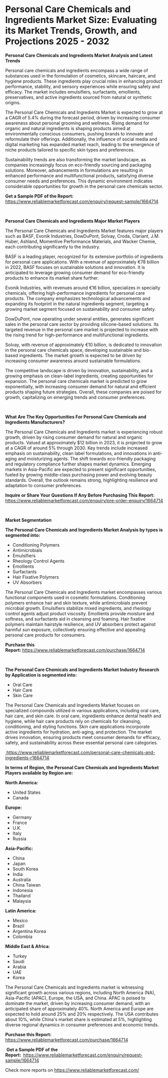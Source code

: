 <p><h1>Personal Care Chemicals and Ingredients Market Size: Evaluating its Market Trends, Growth, and Projections 2025 - 2032</h1></p><p><strong>Personal Care Chemicals and Ingredients Market Analysis and Latest Trends</strong></p>
<p><p>Personal care chemicals and ingredients encompass a wide range of substances used in the formulation of cosmetics, skincare, haircare, and hygiene products. These ingredients play crucial roles in enhancing product performance, stability, and sensory experiences while ensuring safety and efficacy. The market includes emulsifiers, surfactants, emollients, preservatives, and active ingredients sourced from natural or synthetic origins.</p><p>The Personal Care Chemicals and Ingredients Market is expected to grow at a CAGR of 5.4% during the forecast period, driven by increasing consumer awareness about personal grooming and wellness. Rising demand for organic and natural ingredients is shaping products aimed at environmentally conscious consumers, pushing brands to innovate and reformulate their offerings. Additionally, the influence of social media and digital marketing has expanded market reach, leading to the emergence of niche products tailored to specific skin types and preferences. </p><p>Sustainability trends are also transforming the market landscape, as companies increasingly focus on eco-friendly sourcing and packaging solutions. Moreover, advancements in formulations are resulting in enhanced performance and multifunctional products, satisfying diverse consumer needs and preferences. This dynamic environment indicates considerable opportunities for growth in the personal care chemicals sector.</p></p>
<p><strong>Get a Sample PDF of the Report:&nbsp;</strong> <a href="https://www.reliablemarketforecast.com/enquiry/request-sample/1664714?utm_campaign=2478&utm_medium=2&utm_source=Github&utm_content=ia&utm_term=23032025&utm_id=personal-care-chemicals-and-ingredients">https://www.reliablemarketforecast.com/enquiry/request-sample/1664714</a></p>
<p>&nbsp;</p>
<p><strong>Personal Care Chemicals and Ingredients Major Market Players</strong></p>
<p><p>The Personal Care Chemicals and Ingredients Market features major players such as BASF, Evonik Industries, DowDuPont, Solvay, Croda, Clariant, J.M. Huber, Ashland, Momentive Performance Materials, and Wacker Chemie, each contributing significantly to the industry.</p><p>BASF is a leading player, recognized for its extensive portfolio of ingredients for personal care applications. With a revenue of approximately €78 billion in 2022, BASF focuses on sustainable solutions and innovation. It is anticipated to leverage growing consumer demand for eco-friendly products to enhance its market share further.</p><p>Evonik Industries, with revenues around €16 billion, specializes in specialty chemicals, offering high-performance ingredients for personal care products. The company emphasizes technological advancements and expanding its footprint in the natural ingredients segment, targeting a growing market segment focused on sustainability and consumer safety.</p><p>DowDuPont, now operating under several entities, generates significant sales in the personal care sector by providing silicone-based solutions. Its targeted revenue in the personal care market is projected to increase with the rising trend for high-performance and multifunctional ingredients.</p><p>Solvay, with revenue of approximately €10 billion, is dedicated to innovation in the personal care chemicals space, developing sustainable and bio-based ingredients. The market growth is expected to be driven by increasing consumer awareness around sustainable formulations.</p><p>The competitive landscape is driven by innovation, sustainability, and a growing emphasis on clean-label ingredients, creating opportunities for expansion. The personal care chemicals market is predicted to grow exponentially, with increasing consumer demand for natural and efficient products shaping future strategies. Overall, these companies are poised for growth, capitalizing on emerging trends and consumer preferences.</p></p>
<p>&nbsp;</p>
<p><strong>What Are The Key Opportunities For Personal Care Chemicals and Ingredients Manufacturers?</strong></p>
<p><p>The Personal Care Chemicals and Ingredients market is experiencing robust growth, driven by rising consumer demand for natural and organic products. Valued at approximately $12 billion in 2023, it is projected to grow at a CAGR of around 5% through 2030. Key trends include increased emphasis on sustainability, clean label formulations, and innovations in anti-aging and moisturizing agents. The shift towards eco-friendly packaging and regulatory compliance further shapes market dynamics. Emerging markets in Asia-Pacific are expected to present significant opportunities, fueled by growing middle-class purchasing power and evolving beauty standards. Overall, the outlook remains strong, highlighting resilience and adaptation to consumer preferences.</p></p>
<p><strong>Inquire or Share Your Questions If Any Before Purchasing This Report:</strong> <a href="https://www.reliablemarketforecast.com/enquiry/pre-order-enquiry/1664714?utm_campaign=2478&utm_medium=2&utm_source=Github&utm_content=ia&utm_term=23032025&utm_id=personal-care-chemicals-and-ingredients">https://www.reliablemarketforecast.com/enquiry/pre-order-enquiry/1664714</a></p>
<p>&nbsp;</p>
<p><strong>Market Segmentation</strong></p>
<p><strong>The Personal Care Chemicals and Ingredients Market Analysis by types is segmented into:</strong></p>
<p><ul><li>Conditioning Polymers</li><li>Antimicrobials</li><li>Emulsifiers</li><li>Rheology Control Agents</li><li>Emollients</li><li>Surfactants</li><li>Hair Fixative Polymers</li><li>UV Absorbers</li></ul></p>
<p><p>The Personal Care Chemicals and Ingredients market encompasses various functional components used in cosmetic formulations. Conditioning polymers enhance hair and skin texture, while antimicrobials prevent microbial growth. Emulsifiers stabilize mixed ingredients, and rheology control agents adjust product viscosity. Emollients provide moisture and softness, and surfactants aid in cleansing and foaming. Hair fixative polymers maintain hairstyle resilience, and UV absorbers protect against harmful sun exposure, collectively ensuring effective and appealing personal care products for consumers.</p></p>
<p><strong>Purchase this Report:&nbsp;</strong><a href="https://www.reliablemarketforecast.com/purchase/1664714?utm_campaign=2478&utm_medium=2&utm_source=Github&utm_content=ia&utm_term=23032025&utm_id=personal-care-chemicals-and-ingredients">https://www.reliablemarketforecast.com/purchase/1664714</a></p>
<p>&nbsp;</p>
<p><strong>The Personal Care Chemicals and Ingredients Market Industry Research by Application is segmented into:</strong></p>
<p><ul><li>Oral Care</li><li>Hair Care</li><li>Skin Care</li></ul></p>
<p><p>The Personal Care Chemicals and Ingredients Market focuses on specialized compounds utilized in various applications, including oral care, hair care, and skin care. In oral care, ingredients enhance dental health and hygiene, while hair care products rely on chemicals for cleansing, conditioning, and styling functions. Skin care applications incorporate active ingredients for hydration, anti-aging, and protection. The market drives innovation, ensuring products meet consumer demands for efficacy, safety, and sustainability across these essential personal care categories.</p></p>
<p><a href="https://www.reliablemarketforecast.com/personal-care-chemicals-and-ingredients-r1664714?utm_campaign=2478&utm_medium=2&utm_source=Github&utm_content=ia&utm_term=23032025&utm_id=personal-care-chemicals-and-ingredients">&nbsp;https://www.reliablemarketforecast.com/personal-care-chemicals-and-ingredients-r1664714</a></p>
<p><strong>In terms of Region, the Personal Care Chemicals and Ingredients Market Players available by Region are:</strong></p>
<p>
    <p> <strong> North America: </strong>
        <ul>
            <li>United States</li>
            <li>Canada</li>
        </ul>
        </p> 
    <p> <strong> Europe: </strong>
        <ul>
            <li>Germany</li>
            <li>France</li>
            <li>U.K.</li>
            <li>Italy</li>
            <li>Russia</li>
        </ul>
        </p> 
    <p> <strong> Asia-Pacific: </strong>
        <ul>
            <li>China</li>
            <li>Japan</li>
            <li>South Korea</li>
            <li>India</li>
            <li>Australia</li>
            <li>China Taiwan</li>
            <li>Indonesia</li>
            <li>Thailand</li>
            <li>Malaysia</li>
        </ul>
        </p> 
    <p> <strong> Latin America: </strong>
        <ul>
            <li>Mexico</li>
            <li>Brazil</li>
            <li>Argentina Korea</li>
            <li>Colombia</li>
        </ul>
        </p> 
    <p> <strong> Middle East & Africa: </strong>
        <ul>
            <li>Turkey</li>
            <li>Saudi</li>
            <li>Arabia</li>
            <li>UAE</li>
            <li>Korea</li>
        </ul>
    </p>
    </p>
<p><p>The Personal Care Chemicals and Ingredients market is witnessing significant growth across various regions, including North America (NA), Asia-Pacific (APAC), Europe, the USA, and China. APAC is poised to dominate the market, driven by increasing consumer demand, with an anticipated share of approximately 40%. North America and Europe are expected to hold around 25% and 20% respectively. The USA contributes about 10%, while China's market share is estimated at 5%, highlighting diverse regional dynamics in consumer preferences and economic trends.</p></p>
<p><strong>Purchase this Report: </strong><a href="https://www.reliablemarketforecast.com/purchase/1664714?utm_campaign=2478&utm_medium=2&utm_source=Github&utm_content=ia&utm_term=23032025&utm_id=personal-care-chemicals-and-ingredients">https://www.reliablemarketforecast.com/purchase/1664714</a></p>
<p>&nbsp;<strong>Get a Sample PDF of the Report:&nbsp;&nbsp;</strong><a href="https://www.reliablemarketforecast.com/enquiry/request-sample/1664714?utm_campaign=2478&utm_medium=2&utm_source=Github&utm_content=ia&utm_term=23032025&utm_id=personal-care-chemicals-and-ingredients">https://www.reliablemarketforecast.com/enquiry/request-sample/1664714</a></p>
<p><strong></strong></p>
<p>Check more reports on <a href="https://www.reliablemarketforecast.com/?utm_campaign=2478&utm_medium=2&utm_source=Github&utm_content=ia&utm_term=23032025&utm_id=personal-care-chemicals-and-ingredients">https://www.reliablemarketforecast.com/</a></p>